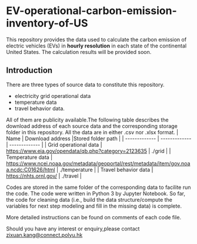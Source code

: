 # EV-operational-carbon-emission-inventory-of-US
This repository provides the data used to calculate the carbon emission of electric vehicles (EVs) in **hourly resolution** in each state of the continental United States. The calculation results will be provided soon.
## Introduction
There are three types of source data to constitute this repository.
- electricity grid operational data
- temperature data
- travel behavior data. 

All of them are publicity available.The following table describes the download address of each source data and the corresponding storage folder in this repository. All the data are in either .csv nor .xlsx format.
| Name  | Download address |Stored folder path |
| ------------- | ------------- | ------------- |
| Grid operational data | https://www.eia.gov/opendata/qb.php?category=2123635 | ./grid |
| Temperature data  | https://www.ncei.noaa.gov/metadata/geoportal/rest/metadata/item/gov.noaa.ncdc:C01626/html | ./temperature |
| Travel behavior data | https://nhts.ornl.gov/ | ./travel |

Codes are stored in the same folder of the corresponding data to facilite run the code. The code were written in Python 3 by Jupyter Notebook. So far, the code for cleaning data (i.e., build the data structure/compute the variables for next step modeling and fill in the missing data) is complete.

More detailed instructions can be found on comments of each code file.

Should you have any interest or enquiry,please contact zixuan.kang@connect.polyu.hk
